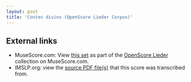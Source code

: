 ```yaml
---
layout: post
title: 'Contes divins (OpenScore Lieder Corpus)'
---
```


## External links

- MuseScore.com: View [this set] as part of the [OpenScore Lieder] collection on MuseScore.com.
- IMSLP.org: view the [source PDF file(s)][IMSLP] that this score was transcribed from.

[IMSLP]: https://imslp.org/wiki/Special:ReverseLookup/588987
[this set]: https://musescore.com/openscore-lieder-corpus/sets/5101200
[OpenScore Lieder]: https://musescore.com/openscore-lieder-corpus
